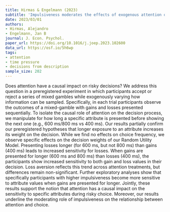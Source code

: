 ```yaml
---
title: Hirmas & Engelmann (2023)
subtitle: 'Impulsiveness moderates the effects of exogenous attention on the sensitivity to gains and losses in risky lotteries'
date: 2023/03/01
authors:
- Hirmas, Alejandro
- Engelmann, Jan B
journal: J. Econ. Psychol.
paper_url: https://doi.org/10.1016/j.joep.2023.102600
data_url: https://osf.io/5h6wp
tags:
- attention
- time pressure
- decisions from description
sample_size: 202
---
```


Does attention have a causal impact on risky decisions? We address this question in a preregistered experiment in which participants accept or reject a series of mixed gambles while exogenously varying how information can be sampled. Specifically, in each trial participants observe the outcomes of a mixed-gamble with gains and losses presented sequentially. To isolate the causal role of attention on the decision process, we manipulate for how long a specific attribute is presented before showing the next one (e.g., 600 ms/800 ms vs 400 ms). Our results partially confirm our preregistered hypotheses that longer exposure to an attribute increases its weight on the decision. While we find no effects on choice frequency, we observe specific effects on the decision weights of our Random Utility Model. Presenting losses longer (for 600 ms, but not 800 ms) than gains (400 ms) leads to increased sensitivity for losses. When gains are presented for longer (600 ms and 800 ms) than losses (400 ms), the participants show increased sensitivity to both gain and loss values in their decision. Loss aversion reflects this trend across attention treatments, but differences remain non-significant. Further exploratory analyses show that specifically participants with higher impulsiveness become more sensitive to attribute values when gains are presented for longer. Jointly, these results support the notion that attention has a causal impact on the sensitivity to specific attributes during risky choice. Moreover, our results underline the moderating role of impulsiveness on the relationship between attention and choice.
